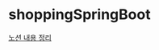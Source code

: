 # shoppingSpringBoot
<a href="https://www.notion.so/elemental-luxjung-1a2/SpringBoot-e8e6787d72c64c9eade745276f85683b">노션 내용 정리</a>
